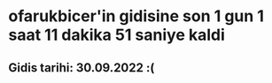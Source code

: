 # ofarukbicer'in gidisine son 1 gun 1 saat 11 dakika 51 saniye kaldi

## Gidis tarihi: 30.09.2022 :(